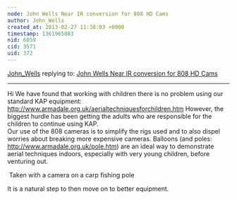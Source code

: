 ```yaml
---
node: John Wells Near IR conversion for 808 HD Cams
author: John_Wells
created_at: 2013-02-27 11:38:03 +0000
timestamp: 1361965083
nid: 6059
cid: 3571
uid: 372
---
```




[John_Wells](../profile/John_Wells) replying to: [John Wells Near IR conversion for 808 HD Cams](../notes/mathew/2-19-2013/john-wells-near-ir-conversion-808-hd-cams)

----
Hi
We have found that working with children there is no problem using our standard KAP equipment:
http://www.armadale.org.uk/aerialtechniquesforchildren.htm
However, the biggest hurdle has been getting the adults who are responsible for the children to continue using KAP.  
Our use of the 808 cameras is to simplify the rigs used and to also dispel worries about breaking more expensive cameras. Balloons (and poles: http://www.armadale.org.uk/pole.htm) are an ideal way to demonstrate aerial techniques indoors, especially with very young children, before venturing out.

<img src="http://www.armadale.org.uk/strachur14.jpg" alt="" />
Taken with a camera on a carp fishing pole

 It is a natural step to then move on to better equipment.